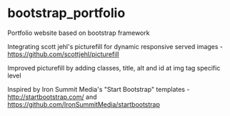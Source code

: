 bootstrap_portfolio
===================

Portfolio website based on bootstrap framework

Integrating scott jehl's picturefill for dynamic responsive served images - https://github.com/scottjehl/picturefill

Improved picturefill by adding classes, title, alt and id at img tag specific level

Inspired by Iron Summit Media's "Start Bootstrap" templates - http://startbootstrap.com/ and https://github.com/IronSummitMedia/startbootstrap 

